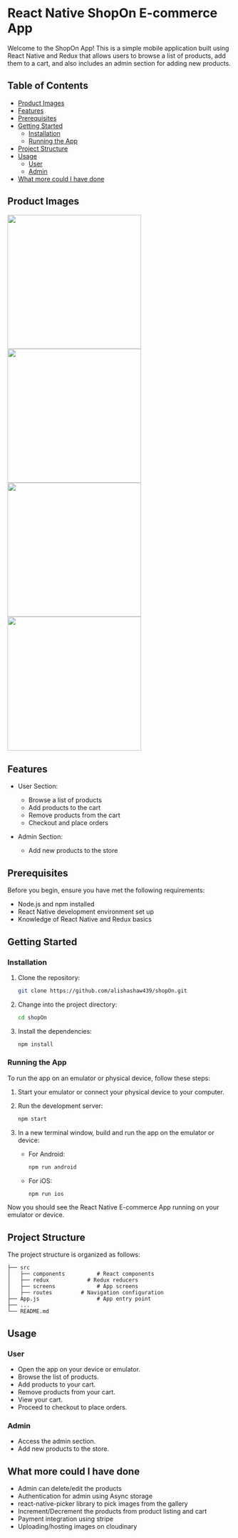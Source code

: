 # React Native ShopOn E-commerce App

Welcome to the ShopOn App! This is a simple mobile application built using React Native and Redux that allows users to browse a list of products, add them to a cart, and also includes an admin section for adding new products.

## Table of Contents

- [Product Images](#product-images)
- [Features](#features)
- [Prerequisites](#prerequisites)
- [Getting Started](#getting-started)
  - [Installation](#installation)
  - [Running the App](#running-the-app)
- [Project Structure](#project-structure)
- [Usage](#usage)
  - [User](#user)
  - [Admin](#admin)
- [What more could I have done](#what-more-could-i-have-done)

## Product Images
<img src="https://github.com/alishashaw439/shopOn/assets/43449528/6786042b-06f8-4225-b4bb-4efbf68a35d6" width="300">
<img src="https://github.com/alishashaw439/shopOn/assets/43449528/766a69cf-e99d-4f8c-88f4-c4f61e9692d5" width="300">
<img src="https://github.com/alishashaw439/shopOn/assets/43449528/ec1d02f3-0e88-4d3c-bcc2-13debb3bc516" width="300">
<img src="https://github.com/alishashaw439/shopOn/assets/43449528/3157f34c-9d8d-4291-b0cc-e295c78625ec" width="300">

## Features

- User Section:
  - Browse a list of products
  - Add products to the cart
  - Remove products from the cart
  - Checkout and place orders

- Admin Section:
  - Add new products to the store

## Prerequisites

Before you begin, ensure you have met the following requirements:

- Node.js and npm installed
- React Native development environment set up
- Knowledge of React Native and Redux basics

## Getting Started

### Installation

1. Clone the repository:

   ```bash
   git clone https://github.com/alishashaw439/shopOn.git
   ```

2. Change into the project directory:

   ```bash
   cd shopOn
   ```

3. Install the dependencies:

   ```bash
   npm install
   ```

### Running the App

To run the app on an emulator or physical device, follow these steps:

1. Start your emulator or connect your physical device to your computer.

2. Run the development server:

   ```bash
   npm start
   ```

3. In a new terminal window, build and run the app on the emulator or device:

   - For Android:

     ```bash
     npm run android
     ```

   - For iOS:

     ```bash
     npm run ios
     ```

Now you should see the React Native E-commerce App running on your emulator or device.

## Project Structure

The project structure is organized as follows:

```
├── src
│   ├── components          # React components
│   ├── redux            # Redux reducers
│   ├── screens             # App screens
│   ├── routes         # Navigation configuration
├── App.js                  # App entry point
├── ...
└── README.md
```

## Usage

### User

- Open the app on your device or emulator.
- Browse the list of products.
- Add products to your cart.
- Remove products from your cart.
- View your cart.
- Proceed to checkout to place orders.

### Admin

- Access the admin section.
- Add new products to the store.

## What more could I have done
- Admin can delete/edit the products
- Authentication for admin using Async storage
- react-native-picker library to pick images from the gallery
- Increment/Decrement the products from product listing and cart
- Payment integration using stripe
- Uploading/hosting images on cloudinary

